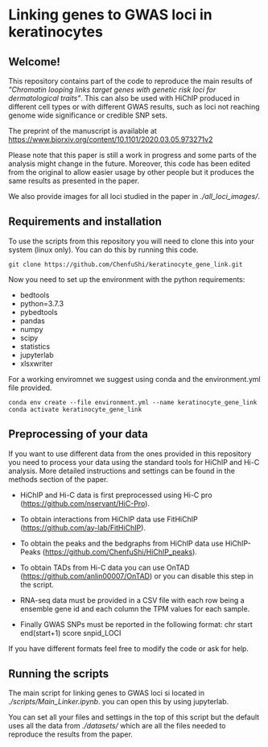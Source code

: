 # Linking genes to GWAS loci in keratinocytes

## Welcome!
This repository contains part of the code to reproduce the main results of *"Chromatin looping links target genes with genetic risk loci for dermatological traits"*.
This can also be used with HiChIP produced in different cell types or with different GWAS results, such as loci not reaching genome wide significance or credible SNP sets.

The preprint of the manuscript is available at https://www.biorxiv.org/content/10.1101/2020.03.05.973271v2

Please note that this paper is still a work in progress and some parts of the analysis might change in the future.
Moreover, this code has been edited from the original to allow easier usage by other people but it produces the same results as presented in the paper.

We also provide images for all loci studied in the paper in *./all_loci_images/*.

## Requirements and installation

To use the scripts from this repository you will need to clone this into your system (linux only). You can do this by running this code.

```
git clone https://github.com/ChenfuShi/keratinocyte_gene_link.git
```

Now you need to set up the environment with the python requirements:
- bedtools
- python=3.7.3
- pybedtools
- pandas
- numpy
- scipy
- statistics
- jupyterlab
- xlsxwriter

For a working enviromnet we suggest using conda and the environment.yml file provided.

```
conda env create --file environment.yml --name keratinocyte_gene_link
conda activate keratinocyte_gene_link
```

## Preprocessing of your data

If you want to use different data from the ones provided in this repository you need to process your data using the standard tools for HiChIP and Hi-C analysis. More detailed instructions and settings can be found in the methods section of the paper.

- HiChIP and Hi-C data is first preprocessed using Hi-C pro (https://github.com/nservant/HiC-Pro).

- To obtain interactions from HiChIP data use FitHiChIP (https://github.com/ay-lab/FitHiChIP).

- To obtain the peaks and the bedgraphs from HiChIP data use HiChIP-Peaks (https://github.com/ChenfuShi/HiChIP_peaks).

- To obtain TADs from Hi-C data you can use OnTAD (https://github.com/anlin00007/OnTAD) or you can disable this step in the script.

- RNA-seq data must be provided in a CSV file with each row being a ensemble gene id and each column the TPM values for each sample.

- Finally GWAS SNPs must be reported in the following format:
chr  start  end(start+1)  score  snpid_LOCI

If you have different formats feel free to modify the code or ask for help.

## Running the scripts

The main script for linking genes to GWAS loci si located in *./scripts/Main_Linker.ipynb*. you can open this by using jupyterlab.

You can set all your files and settings in the top of this script but the default uses all the data from *./datasets/* which are all the files needed to reproduce the results from the paper.


